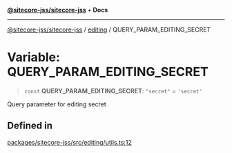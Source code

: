 [**@sitecore-jss/sitecore-jss**](../../README.md) • **Docs**

***

[@sitecore-jss/sitecore-jss](../../README.md) / [editing](../README.md) / QUERY\_PARAM\_EDITING\_SECRET

# Variable: QUERY\_PARAM\_EDITING\_SECRET

> `const` **QUERY\_PARAM\_EDITING\_SECRET**: `"secret"` = `'secret'`

Query parameter for editing secret

## Defined in

[packages/sitecore-jss/src/editing/utils.ts:12](https://github.com/Sitecore/jss/blob/5454a428df58963ed2d13614972a821a22191cb6/packages/sitecore-jss/src/editing/utils.ts#L12)
